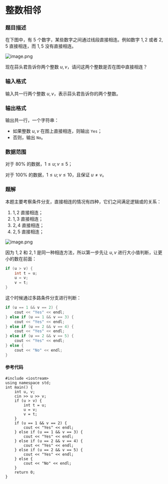 # 整数相邻

### 题目描述
在下图中，有 $5$ 个数字，某些数字之间通过线段直接相连。例如数字 $1,2$ 或者 $2,5$ 直接相连，而 $1, 5$ 没有直接相连。

![image.png](https://res.jisuanke.com/img/upload/b951d514e08af750b0f014fc4819364e2ab0ee77.png)

现在蒜头君告诉你两个整数 $u, v$，请问这两个整数是否在图中直接相连？

### 输入格式

输入共一行两个整数 $u,v$，表示蒜头君告诉你的两个整数。

### 输出格式

输出共一行，一个字符串：

*   如果整数 $u,v$ 在图上直接相连，则输出 `Yes`；
*   否则，输出 `No`。

### 数据范围

对于 $80\%$ 的数据，$1\leq u; v \leq 5$；

对于 $100\%$ 的数据，$1\leq u; v \leq 10$，且保证 $u\neq v$。

<div style="page-break-after: always"></div>

### 题解
本题主要考察条件分支，直接相连的情况有四种，它们之间满足逻辑或的关系：

1.  $1, 2$ 直接相连；
2.  $1, 3$ 直接相连；
3.  $2, 4$ 直接相连；
4.  $2, 5$ 直接相连；

![image.png](https://res.jisuanke.com/img/upload/32433652ca1137145e875b853ba77c74a7a9f3db.png)

因为 $1,2$ 和 $2, 1$ 是同一种相连方法，所以第一步先让 $u, v$ 进行大小值判断，让更小的数在前面：

```cpp
if (u > v) {
    int t = u;
    u = v;
    v = t;
}
```

这个时候通过多路条件分支进行判断：

```cpp
if (u == 1 && v == 2) {
    cout << "Yes" << endl;
} else if (u == 1 && v == 3) {
    cout << "Yes" << endl;
} else if (u == 2 && v == 4) {
    cout << "Yes" << endl;
} else if (u == 2 && v == 5) {
    cout << "Yes" << endl;
} else {
    cout << "No" << endl;
}
```


#### 参考代码

```c++{.line-numbers}
#include <iostream>
using namespace std;
int main() {
    int u, v;
    cin >> u >> v;
    if (u > v) {
        int t = u;
        u = v;
        v = t;
    }
    if (u == 1 && v == 2) {
        cout << "Yes" << endl;
    } else if (u == 1 && v == 3) {
        cout << "Yes" << endl;
    } else if (u == 2 && v == 4) {
        cout << "Yes" << endl;
    } else if (u == 2 && v == 5) {
        cout << "Yes" << endl;
    } else {
        cout << "No" << endl;
    }
    return 0;
}
```

<div style="page-break-after: always"></div>
